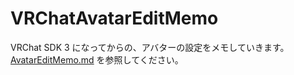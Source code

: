 # VRChatAvatarEditMemo

VRChat SDK 3 になってからの、アバターの設定をメモしていきます。  
[AvatarEditMemo.md](AvatarEditMemo.md) を参照してください。
